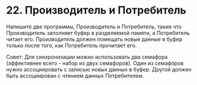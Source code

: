 # 22. Производитель и Потребитель  

Напишите две программы, Производитель и Потребитель, такие что Производитель заполняет буфер в разделяемой памяти, а Потребитель читает его. Производитель должен помещать новые данные в буфер только после того, как Потребитель прочитает его.  

Совет: Для синхронизации можно использовать два семафора (эффективнее всего - набор из двух семафоров). Один из семафоров нужно ассоциировать с записью новых данных в буфер. Другой должен быть ассоциирован с чтением данных Потребителем.   

